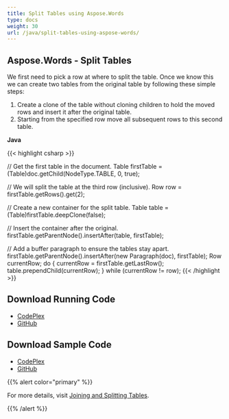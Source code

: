 ```yaml
---
title: Split Tables using Aspose.Words
type: docs
weight: 30
url: /java/split-tables-using-aspose-words/
---
```


## **Aspose.Words - Split Tables**
We first need to pick a row at where to split the table. Once we know this we can create two tables from the original table by following these simple steps:

1. Create a clone of the table without cloning children to hold the moved rows and insert it after the original table.
1. Starting from the specified row move all subsequent rows to this second table.

**Java**

{{< highlight csharp >}}

// Get the first table in the document.
Table firstTable = (Table)doc.getChild(NodeType.TABLE, 0, true);

// We will split the table at the third row (inclusive).
Row row = firstTable.getRows().get(2);

// Create a new container for the split table.
Table table = (Table)firstTable.deepClone(false);

// Insert the container after the original.
firstTable.getParentNode().insertAfter(table, firstTable);

// Add a buffer paragraph to ensure the tables stay apart.
firstTable.getParentNode().insertAfter(new Paragraph(doc), firstTable);
Row currentRow;
do
{
    currentRow = firstTable.getLastRow();
    table.prependChild(currentRow);
}
while (currentRow != row);
{{< /highlight >}}
## **Download Running Code**
- [CodePlex](https://aspose-wordsjavadocx4j.codeplex.com/releases/view/618874)
- [GitHub](https://github.com/aspose-words/Aspose.Words-for-Java/releases/tag/Aspose.Words_Java_for_Docx4j-v1.0.0)
## **Download Sample Code**
- [CodePlex](https://aspose-wordsjavadocx4j.codeplex.com/SourceControl/latest#src/main/java/com/aspose/words/examples/asposefeatures/tables/splittables/AsposeSplittingTables.java)
- [GitHub](https://github.com/aspose-words/Aspose.Words-for-Java/tree/master/Plugins/Aspose.Words-for-Java_for_Docx4j/src/main/java/com/aspose/words/examples/asposefeatures/tables/splittables/AsposeSplittingTables.java)

{{% alert color="primary" %}} 

For more details, visit [Joining and Splitting Tables](https://docs.aspose.com/words/java/joining-and-splitting-tables/).

{{% /alert %}}
